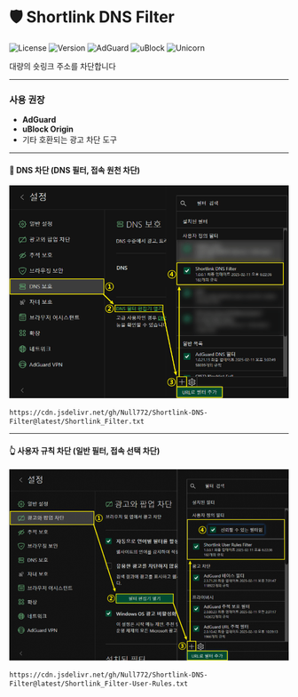 # 🛡️ Shortlink DNS Filter

![License](https://img.shields.io/badge/license-GPLv3-blue.svg)
![Version](https://img.shields.io/badge/version-1.0.7.0-blue.svg)
![AdGuard](https://img.shields.io/badge/AdGuard-Recommended-red)
![uBlock](https://img.shields.io/badge/uBlock-Origin-red)
![Unicorn](https://img.shields.io/badge/Unicorn-Pro-red)

대량의 숏링크 주소를 차단합니다 

---

### 사용 권장
- **AdGuard**
- **uBlock Origin**
- 기타 호환되는 광고 차단 도구

---

#### 🚫 DNS 차단 (DNS 필터, 접속 원천 차단)
![DNS 차단](images/1.png)
```
https://cdn.jsdelivr.net/gh/Null772/Shortlink-DNS-Filter@latest/Shortlink_Filter.txt
```

---

#### 👆 사용자 규칙 차단 (일반 필터, 접속 선택 차단)
![DNS 차단](images/2.png)
```
https://cdn.jsdelivr.net/gh/Null772/Shortlink-DNS-Filter@latest/Shortlink_Filter-User-Rules.txt
```
